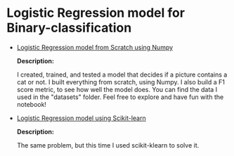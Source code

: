 # Logistic Regression model for Binary-classification

- [Logistic Regression model from Scratch using Numpy](https://github.com/BENHIMA-Mohamed-Amine/Binary-classification/blob/master/vectorized%20_binary_classification%20_cats.ipynb "Logistic from scratch")

  **Description:**

  I created, trained, and tested a model that decides if a picture contains a cat or not. I built everything from scratch, using Numpy. I also build a F1 score metric, to see how well the model does. You can find the data I used in the "datasets" folder. Feel free to explore and have fun with the notebook!

- [Logistic Regression model using Scikit-learn](https://github.com/BENHIMA-Mohamed-Amine/Binary-classification/blob/master/sklearn_binary_classification_cats.ipynb "logistic regression using scikit-learn")

  **Description:**

  The same problem, but this time I used scikit-klearn to solve it.
